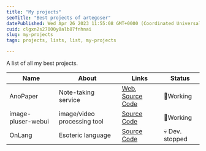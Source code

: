 ```yaml
---
title: "My projects"
seoTitle: "Best projects of artegoser"
datePublished: Wed Apr 26 2023 11:55:08 GMT+0000 (Coordinated Universal Time)
cuid: clgxn2s27000y0alb87fnhnai
slug: my-projects
tags: projects, lists, list, my-projects

---
```


A list of all my best projects.

| Name | About | Links | Status |
| --- | --- | --- | --- |
| AnoPaper | Note-taking service | [Web](https://anopaper.artegoser.ru), [Source Code](https://github.com/artegoser/AnoPaper) | 🌟Working |
| image-pluser-webui | image/video processing tool | [Source Code](https://github.com/artegoser/image-pluser-webui) | 🌟Working |
| OnLang | Esoteric language | [Source Code](https://github.com/artegoser/ONLang) | 💀 Dev. stopped |